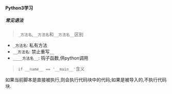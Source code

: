 #### Python3学习

##### 常见语法

> `_方法名`,`__方法名`和`__方法名__`区别

* `_方法名`: 私有方法
* `__方法名`: 禁止重写`__`
* `____方法名__`: 钩子函数,供python调用

> `if __name__ == '__main__'`含义

如果当前脚本是直接被执行,则会执行代码块中的代码;如果是被导入的,不执行代码块.

